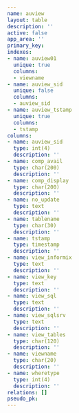 ```yaml
---
name: auview
layout: table
description: ''
active: false
app_area: ''
primary_key: 
indexes:
- name: auview01
  unique: true
  columns:
  - viewname
- name: auview_sid
  unique: false
  columns:
  - auview_sid
- name: auview_tstamp
  unique: true
  columns:
  - tstamp
columns:
- name: auview_sid
  type: int(4)
  description: ''
- name: comp_avail
  type: char(200)
  description: ''
- name: comp_display
  type: char(200)
  description: ''
- name: no_update
  type: text
  description: ''
- name: tablename
  type: char(30)
  description: ''
- name: tstamp
  type: timestamp
  description: ''
- name: view_informix
  type: text
  description: ''
- name: view_key
  type: text
  description: ''
- name: view_sql
  type: text
  description: ''
- name: view_sqlsrv
  type: text
  description: ''
- name: view_tables
  type: char(120)
  description: ''
- name: viewname
  type: char(20)
  description: ''
- name: wheretype
  type: int(4)
  description: ''
relations: []
pseudo_pk: 
---
```



